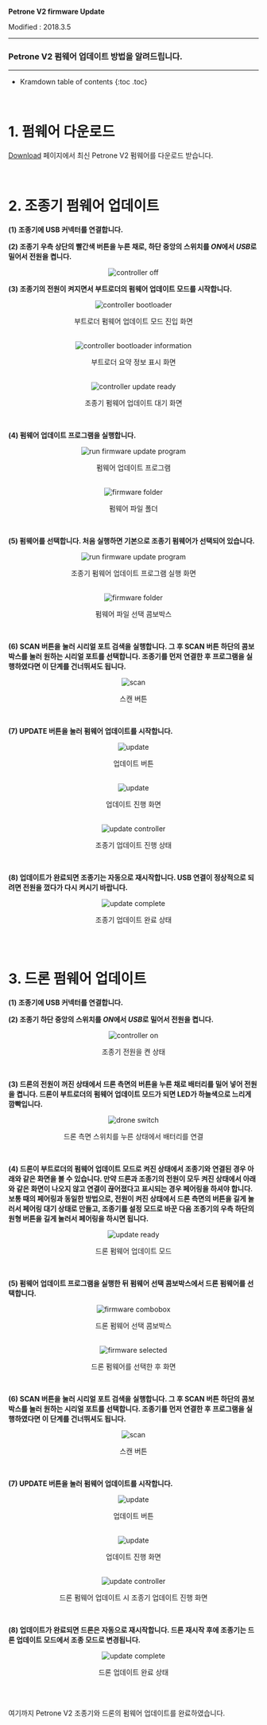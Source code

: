 **Petrone V2 firmware Update**

Modified : 2018.3.5

---

<h3>Petrone V2 펌웨어 업데이트 방법을 알려드립니다.</h3>

---

* Kramdown table of contents
{:toc .toc}

<br>

# 1. 펌웨어 다운로드

[Download](/download/) 페이지에서 최신 Petrone V2 펌웨어를 다운로드 받습니다.


<br>


# 2. 조종기 펌웨어 업데이트

<b>(1) 조종기에 USB 커넥터를 연결합니다.</b>

<b>(2) 조종기 우측 상단의 빨간색 버튼을 누른 채로, 하단 중앙의 스위치를 <i>ON</i>에서 <i>USB</i>로 밀어서 전원을 켭니다.</b>

<div align="center">
    <img src="1_controller_1_off.jpg" alt="controller off">
</div>

<b>(3) 조종기의 전원이 켜지면서 부트로더의 펌웨어 업데이트 모드를 시작합니다.</b>

<div align="center">
    <img src="1_controller_2_bootloader.jpg" alt="controller bootloader">
    <p>부트로더 펌웨어 업데이트 모드 진입 화면</p>
</div>
<br>

<div align="center">
    <img src="1_controller_3_info.jpg" alt="controller bootloader information">
    <p>부트로더 요약 정보 표시 화면</p>
</div>
<br>

<div align="center">
    <img src="1_controller_4_ready.jpg" alt="controller update ready">
    <p>조종기 펌웨어 업데이트 대기 화면</p>
</div>
<br>

<b>(4) 펌웨어 업데이트 프로그램을 실행합니다.</b>

<div align="center">
    <img src="1_controller_5_folder.jpg" alt="run firmware update program">
    <p>펌웨어 업데이트 프로그램</p>
</div>
<br>

<div align="center">
    <img src="1_controller_6_firmware_folder.jpg" alt="firmware folder">
    <p>펌웨어 파일 폴더</p>
</div>
<br>

<b>(5) 펌웨어를 선택합니다. 처음 실행하면 기본으로 조종기 펌웨어가 선택되어 있습니다.</b>

<div align="center">
    <img src="1_controller_7_firmware_updater.jpg" alt="run firmware update program">
    <p>조종기 펌웨어 업데이트 프로그램 실행 화면</p>
</div>
<br>

<div align="center">
    <img src="1_controller_8_firmware_updater_combobox_open.jpg" alt="firmware folder">
    <p>펌웨어 파일 선택 콤보박스</p>
</div>
<br>

<b>(6) SCAN 버튼을 눌러 시리얼 포트 검색을 실행합니다. 그 후 SCAN 버튼 하단의 콤보 박스를 눌러 원하는 시리얼 포트를 선택합니다. 조종기를 먼저 연결한 후 프로그램을 실행하였다면 이 단계를 건너뛰셔도 됩니다.</b>

<div align="center">
    <img src="1_controller_9_scan_button.jpg" alt="scan">
    <p>스캔 버튼</p>
</div>
<br>

<b>(7) UPDATE 버튼을 눌러 펌웨어 업데이트를 시작합니다.</b>

<div align="center">
    <img src="1_controller_10_update_button.jpg" alt="update">
    <p>업데이트 버튼</p>
</div>
<br>

<div align="center">
    <img src="1_controller_11_firmware_updater_update.jpg" alt="update">
    <p>업데이트 진행 화면</p>
</div>
<br>

<div align="center">
    <img src="1_controller_12_controller_graph.jpg" alt="update controller">
    <p>조종기 업데이트 진행 상태</p>
</div>
<br>

<b>(8) 업데이트가 완료되면 조종기는 자동으로 재시작합니다. USB 연결이 정상적으로 되려면 전원을 껐다가 다시 켜시기 바랍니다.</b>

<div align="center">
    <img src="1_controller_13_updatecomplete.jpg" alt="update complete">
    <p>조종기 업데이트 완료 상태</p>
</div>
<br>


<br>


# 3. 드론 펌웨어 업데이트

<b>(1) 조종기에 USB 커넥터를 연결합니다.</b>

<b>(2) 조종기 하단 중앙의 스위치를 <i>ON</i>에서 <i>USB</i>로 밀어서 전원을 켭니다.</b>

<div align="center">
    <img src="2_drone_1_on.jpg" alt="controller on">
    <p>조종기 전원을 켠 상태</p>
</div>
<br>

<b>(3) 드론의 전원이 꺼진 상태에서 드론 측면의 버튼을 누른 채로 배터리를 밀어 넣어 전원을 켭니다. 드론이 부트로더의 펌웨어 업데이트 모드가 되면 LED가 하늘색으로 느리게 깜빡입니다.</b>

<div align="center">
    <img src="2_drone_2_side_button.jpg" alt="drone switch">
    <p>드론 측면 스위치를 누른 상태에서 배터리를 연결</p>
</div>
<br>

<b>(4) 드론이 부트로더의 펌웨어 업데이트 모드로 켜진 상태에서 조종기와 연결된 경우 아래와 같은 화면을 볼 수 있습니다. 만약 드론과 조종기의 전원이 모두 켜진 상태에서 아래와 같은 화면이 나오지 않고 연결이 끊어졌다고 표시되는 경우 페어링을 하셔야 합니다. 보통 때의 페어링과 동일한 방법으로, 전원이 켜진 상태에서 드론 측면의 버튼을 길게 눌러서 페어링 대기 상태로 만들고, 조종기를 설정 모드로 바꾼 다음 조종기의 우측 하단의 원형 버튼을 길게 눌러서 페어링을 하시면 됩니다.</b>

<div align="center">
    <img src="2_drone_3_drone_connected.jpg" alt="update ready">
    <p>드론 펌웨어 업데이트 모드</p>
</div>
<br>

<b>(5) 펌웨어 업데이트 프로그램을 실행한 뒤 펌웨어 선택 콤보박스에서 드론 펌웨어를 선택합니다.</b>

<div align="center">
    <img src="2_drone_4_firmware_combobox.jpg" alt="firmware combobox">
    <p>드론 펌웨어 선택 콤보박스</p>
</div>
<br>

<div align="center">
    <img src="2_drone_5_firmware_selected.jpg" alt="firmware selected">
    <p>드론 펌웨어를 선택한 후 화면</p>
</div>
<br>

<b>(6) SCAN 버튼을 눌러 시리얼 포트 검색을 실행합니다. 그 후 SCAN 버튼 하단의 콤보 박스를 눌러 원하는 시리얼 포트를 선택합니다. 조종기를 먼저 연결한 후 프로그램을 실행하였다면 이 단계를 건너뛰셔도 됩니다.</b>

<div align="center">
    <img src="2_drone_6_scan.jpg" alt="scan">
    <p>스캔 버튼</p>
</div>
<br>

<b>(7) UPDATE 버튼을 눌러 펌웨어 업데이트를 시작합니다.</b>

<div align="center">
    <img src="2_drone_7_update.jpg" alt="update">
    <p>업데이트 버튼</p>
</div>
<br>

<div align="center">
    <img src="2_drone_8_firmware_update.jpg" alt="update">
    <p>업데이트 진행 화면</p>
</div>
<br>

<div align="center">
    <img src="2_drone_9_update_controller.jpg" alt="update controller">
    <p>드론 펌웨어 업데이트 시 조종기 업데이트 진행 화면</p>
</div>
<br>

<b>(8) 업데이트가 완료되면 드론은 자동으로 재시작합니다. 드론 재시작 후에 조종기는 드론 업데이트 모드에서 조종 모드로 변경됩니다.</b>

<div align="center">
    <img src="2_drone_10_firmware_update_complete.jpg" alt="update complete">
    <p>드론 업데이트 완료 상태</p>
</div>
<br>

<br>


여기까지 Petrone V2 조종기와 드론의 펌웨어 업데이트를 완료하였습니다.

